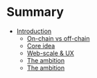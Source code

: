 # Summary

<!-- - [Chapter 1](./chapter_1.md) -->

<!-- [Introduction](introduction/what.md) -->

- [Introduction](introduction/introduction.md)
    - [On-chain vs off-chain](introduction/on_off_chain.md)
    - [Core idea](introduction/core_idea.md)
    - [Web-scale & UX](introduction/web_scale.md)
    - [The ambition](introduction/ambition.md)
    - [The ambition](introduction/ambition.md)
